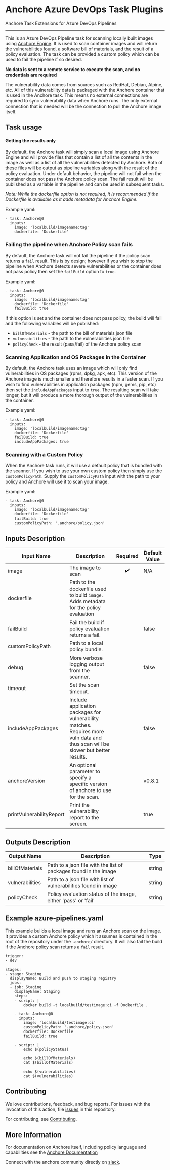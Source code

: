 # Anchore Azure DevOps Task Plugins

Anchore Task Extensions for Azure DevOps Pipelines

---

This is an Azure DevOps Pipeline task for scanning locally built images using
[Anchore Engine][1]. It is used to scan container images and will return the
vulnerabilities found, a software bill of materials, and the result of a policy
evaluation. The task can be provided a custom policy which can be used to fail
the pipeline if so desired.

**No data is sent to a remote service to execute the scan, and no credentials
are required**

The vulnerability data comes from sources such as RedHat, Debian, Alpine, etc.
All of this vulnerability data is packaged with the Anchore container that is
used in the Anchore task. This means no external connections are required to
sync vulnerability data when Anchore runs. The only external connection that
is needed will be the connection to pull the Anchore image itself.

## Task usage

#### Getting the results only

By default, the Anchore task will simply scan a local image using Anchore
Engine and will provide files that contain a list of all the contents in the
image as well as a list of all the vulnerabilities detected by Anchore. Both
of these files will be output as pipeline variables along with the result of
the policy evaluation. Under default behavior, the pipeline will not fail when
the container does not pass the Anchore policy scan. The fail result will be
published as a variable in the pipeline and can be used in subsequent tasks.

*Note: While the dockerfile option is not required, it is recommended if the
Dockerfile is available as it adds metadata for Anchore Engine.*

Example yaml:

```
- task: Anchore@0
  inputs:
    image: 'localbuild/imagename:tag'
    dockerfile: 'Dockerfile'
```


### Failing the pipeline when Anchore Policy scan fails

By default, the Anchore task will not fail the pipeline if the policy scan
returns a `fail` result. This is by design; however if you wish to stop the
pipeline when Anchore detects severe vulnerabilities or the container does not
pass policy then set the `failBuild` option to `true`.

Example yaml:

```
- task: Anchore@0
  inputs:
    image: 'localbuild/imagename:tag'
    dockerfile: 'Dockerfile'
    failBuild: true
```

If this option is set and the container does not pass policy, the build will
fail and the following variables will be published:
 * `billOfMaterials` - the path to the bill of materials json file
 * `vulnerabilities` - the path to the vulnerabilities json file
 * `policyCheck` - the result (pass/fail) of the Anchore policy scan


### Scanning Application and OS Packages in the Container

By default, the Anchore task uses an image which will only find vulnerabilities
in OS packages (rpms, dpkg, apk, etc). This version of the Anchore image is
much smaller and therefore results in a faster scan. If you wish to find
vulnerabilities in application packages (npm, gems, pip, etc) then set the
`includeAppPackages` input to `true`. The resulting scan will take longer, but
it will produce a more thorough output of the vulnerabilities in the container.

Example yaml:

```
- task: Anchore@0
  inputs:
    image: 'localbuild/imagename:tag'
    dockerfile: 'Dockerfile'
    failBuild: true
    includeAppPackages: true
```

### Scanning with a Custom Policy

When the Anchore task runs, it will use a default policy that is bundled with
the scanner. If you wish to use your own custom policy then simply use the
`customPolicyPath`. Supply the `customPolicyPath` input with the path to your
policy and Anchore will use it to scan your image.

Example yaml:

```
- task: Anchore@0
  inputs:
    image: 'localbuild/imagename:tag'
    dockerfile: 'Dockerfile'
    failBuild: true
    customPolicyPath: '.anchore/policy.json'
```


## Inputs Description

| Input Name | Description | Required | Default Value |
|------------|-------------|:--------:|---------------|
| image | The image to scan | :heavy_check_mark: | N/A |
| dockerfile | Path to the dockerfile used to build `image`. Adds metadata for the policy evaluation | | |
| failBuild | Fail the build if policy evaluation returns a fail. | | false |
| customPolicyPath | Path to a local policy bundle. | | |
| debug | More verbose logging output from the scanner. | | false |
| timeout | Set the scan timeout. | | |
| includeAppPackages | Include application packages for vulnerability matches. Requires more vuln data and thus scan will be slower but better results. | | false |
| anchoreVersion | An optional parameter to specify a specific version of anchore to use for the scan. | | v0.8.1 |
| printVulnerabilityReport | Print the vulnerability report to the screen. | | true |


## Outputs Description

| Output Name     | Description                                                      | Type   |
|-----------------|------------------------------------------------------------------|--------|
| billOfMaterials | Path to a json file with the list of packages found in the image | string |
| vulnerabilities | Path to a json file with list of vulnerabilities found in image  | string |
| policyCheck     | Policy evaluation status of the image, either 'pass' or 'fail'   | string |


## Example azure-pipelines.yaml

This example builds a local image and runs an Anchore scan on the image. It
provides a custom Anchore policy which it assumes is contained in the root of
the repository under the `.anchore/` directory. It will also fail the build if
the Anchore policy scan returns a `fail` result.

```
trigger:
- dev

stages:
- stage: Staging
  displayName: Build and push to staging registry
  jobs:
  - job: Staging
    displayName: Staging
    steps:
    - script: |
        docker build -t localbuild/testimage:ci -f Dockerfile .

    - task: Anchore@0
      inputs:
        image: 'localbuild/testimage:ci'
        customPolicyPath: '.anchore/policy.json'
        dockerfile: Dockerfile
        failBuild: true

    - script: |
        echo $(policyStatus)

        echo $(billOfMaterials)
        cat $(billOfMaterials)

        echo $(vulnerabilities)
        cat $(vulnerabilities)
```

## Contributing

We love contributions, feedback, and bug reports. For issues with the invocation of this action, file [issues][3] in this repository.

For contributing, see [Contributing][4].


## More Information
For documentation on Anchore itself, including policy language and capabilities see the [Anchore Documentation][5]

Connect with the anchore community directly on [slack][6].


[1]: https://docs.anchore.com/current/docs/engine/
[2]: https://docs.microsoft.com/en-us/azure/devops/extend/develop/add-build-task?view=azure-devops
[3]: https://github.com/anchore/azure-devops-task/issues
[4]: https://github.com/anchore/azure-devops-task/blob/master/CONTRIBUTING.rst
[5]: https://docs.anchore.com
[6]: https://anchore.com/slack
